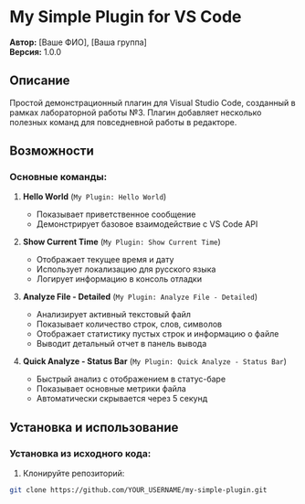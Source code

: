 # My Simple Plugin for VS Code

**Автор:** [Ваше ФИО], [Ваша группа]  
**Версия:** 1.0.0

## Описание

Простой демонстрационный плагин для Visual Studio Code, созданный в рамках лабораторной работы №3. Плагин добавляет несколько полезных команд для повседневной работы в редакторе.

## Возможности

### Основные команды:

1. **Hello World** (`My Plugin: Hello World`)
   - Показывает приветственное сообщение
   - Демонстрирует базовое взаимодействие с VS Code API

2. **Show Current Time** (`My Plugin: Show Current Time`)
   - Отображает текущее время и дату
   - Использует локализацию для русского языка
   - Логирует информацию в консоль отладки

3. **Analyze File - Detailed** (`My Plugin: Analyze File - Detailed`)
   - Анализирует активный текстовый файл
   - Показывает количество строк, слов, символов
   - Отображает статистику пустых строк и информацию о файле
   - Выводит детальный отчет в панель вывода

4. **Quick Analyze - Status Bar** (`My Plugin: Quick Analyze - Status Bar`)
   - Быстрый анализ с отображением в статус-баре
   - Показывает основные метрики файла
   - Автоматически скрывается через 5 секунд

## Установка и использование

### Установка из исходного кода:

1. Клонируйте репозиторий:
```bash
git clone https://github.com/YOUR_USERNAME/my-simple-plugin.git